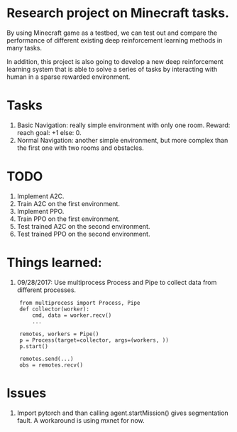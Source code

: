 # Research project on Minecraft tasks.

By using Minecraft game as a testbed, we can test out and compare 
the performance of different existing deep reinforcement learning 
methods in many tasks.

In addition, this project is also going to develop a new deep 
reinforcement learning system that is able to solve a series of tasks
by interacting with human in a sparse rewarded environment.

# Tasks

1. Basic Navigation: really simple environment with only one room. 
Reward: reach goal: +1 else: 0.
2. Normal Navigation: another simple environment, 
but more complex than the first one with two rooms and obstacles.

# TODO
1. Implement A2C.
2. Train A2C on the first environment.
3. Implement PPO.
4. Train PPO on the first environment.
5. Test trained A2C on the second environment.
6. Test trained PPO on the second environment.

# Things learned:
1. 09/28/2017: Use multiprocess Process and Pipe to collect data from different processes.
```
    from multiprocess import Process, Pipe
    def collector(worker):
        cmd, data = worker.recv()
        ...
        
    remotes, workers = Pipe()
    p = Process(target=collector, args=(workers, ))
    p.start()
    
    remotes.send(...)
    obs = remotes.recv()
```

# Issues
1. Import pytorch and than calling agent.startMission() gives segmentation fault. A workaround is using mxnet for now.
